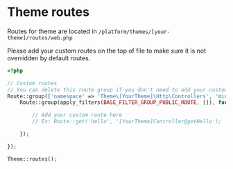 # Theme routes

Routes for theme are located in `/platform/themes/[your-theme]/routes/web.php`

Please add your custom routes on the top of file to make sure it is not overridden by default routes.

```php
<?php

// Custom routes
// You can delete this route group if you don't need to add your custom routes.
Route::group(['namespace' => 'Theme\[YourTheme]\Http\Controllers', 'middleware' => 'web'], function () {
    Route::group(apply_filters(BASE_FILTER_GROUP_PUBLIC_ROUTE, []), function () {

        // Add your custom route here
        // Ex: Route::get('hello', '[YourTheme]Controller@getHello');

    });

});

Theme::routes();
```
